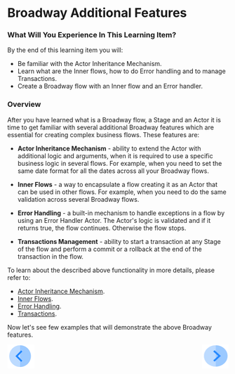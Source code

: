 # Broadway Additional Features

### What Will You Experience In This Learning Item?

By the end of this learning item you will:

- Be familiar with the Actor Inheritance Mechanism.
- Learn what are the Inner flows, how to do Error handling and to manage Transactions.
- Create a Broadway flow with an Inner flow and an Error handler.



### Overview

After you have learned what is a Broadway flow, a Stage and an Actor it is time to get familiar with several additional Broadway features which are essential for creating complex business flows. These features are:

* **Actor Inheritance Mechanism** - ability to extend the Actor with additional logic and arguments, when it is required to use a specific business logic in several flows. For example, when you need to set the same date format for all the dates across all your Broadway flows.

* **Inner Flows** - a way to encapsulate a flow creating it as an Actor that can be used in other flows. For example, when you need to do the same validation across several Broadway flows.

* **Error Handling** - a built-in mechanism to handle exceptions in a flow by using an Error Handler Actor. The Actor's logic is validated and if it returns true, the flow continues. Otherwise the flow stops.

* **Transactions Management** - ability to start a transaction at any Stage of the flow and perform a commit or a rollback at the end of the transaction in the flow.

  

To learn about the described above functionality in more details, please refer to:

* [Actor Inheritance Mechanism](/articles/19_Broadway/06_export_actor.md).
* [Inner Flows](/articles/19_Broadway/22_broadway_flow_inner_flows.md).
* [Error Handling](/articles/19_Broadway/24_error_handling.md).
* [Transactions](/articles/19_Broadway/23_transactions.md).



Now let's see few examples that will demonstrate the above Broadway features.



[![Previous](/articles/images/Previous.png)](13_interface_listener_exercise.md)[<img align="right" width="60" height="54" src="/articles/images/Next.png">](15_broadway_addl_features_ex1.md)